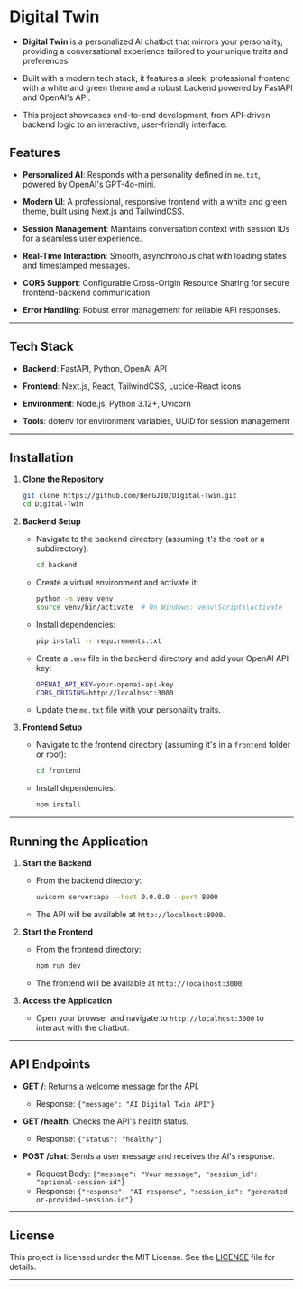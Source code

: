 # Digital Twin

- **Digital Twin** is a personalized AI chatbot that mirrors your personality, providing a conversational experience tailored to your unique traits and preferences. 

- Built with a modern tech stack, it features a sleek, professional frontend with a white and green theme and a robust backend powered by FastAPI and OpenAI's API. 

- This project showcases end-to-end development, from API-driven backend logic to an interactive, user-friendly interface.


## Features

- **Personalized AI**: Responds with a personality defined in `me.txt`, powered by OpenAI's GPT-4o-mini.

- **Modern UI**: A professional, responsive frontend with a white and green theme, built using Next.js and TailwindCSS.

- **Session Management**: Maintains conversation context with session IDs for a seamless user experience.

- **Real-Time Interaction**: Smooth, asynchronous chat with loading states and timestamped messages.

- **CORS Support**: Configurable Cross-Origin Resource Sharing for secure frontend-backend communication.

- **Error Handling**: Robust error management for reliable API responses.

---

## Tech Stack

- **Backend**: FastAPI, Python, OpenAI API

- **Frontend**: Next.js, React, TailwindCSS, Lucide-React icons

- **Environment**: Node.js, Python 3.12+, Uvicorn

- **Tools**: dotenv for environment variables, UUID for session management

---


## Installation

1. **Clone the Repository**
   ```bash
   git clone https://github.com/BenGJ10/Digital-Twin.git
   cd Digital-Twin
   ```

2. **Backend Setup**
   - Navigate to the backend directory (assuming it's the root or a subdirectory):
     ```bash
     cd backend
     ```
   - Create a virtual environment and activate it:
     ```bash
     python -m venv venv
     source venv/bin/activate  # On Windows: venv\Scripts\activate
     ```
   - Install dependencies:
     ```bash
     pip install -r requirements.txt
     ```
   - Create a `.env` file in the backend directory and add your OpenAI API key:
     ```bash
     OPENAI_API_KEY=your-openai-api-key
     CORS_ORIGINS=http://localhost:3000
     ```
   - Update the `me.txt` file with your personality traits.

3. **Frontend Setup**
   - Navigate to the frontend directory (assuming it's in a `frontend` folder or root):
     ```bash
     cd frontend
     ```
   - Install dependencies:
     ```bash
     npm install
     ```

---


## Running the Application

1. **Start the Backend**
   - From the backend directory:
     ```bash
     uvicorn server:app --host 0.0.0.0 --port 8000
     ```
   - The API will be available at `http://localhost:8000`.

2. **Start the Frontend**
   - From the frontend directory:
     ```bash
     npm run dev
     ```
   - The frontend will be available at `http://localhost:3000`.

3. **Access the Application**
   - Open your browser and navigate to `http://localhost:3000` to interact with the chatbot.

---

## API Endpoints

- **GET /**: Returns a welcome message for the API.
  - Response: `{"message": "AI Digital Twin API"}`

- **GET /health**: Checks the API's health status.
  - Response: `{"status": "healthy"}`

- **POST /chat**: Sends a user message and receives the AI's response.
  - Request Body: `{"message": "Your message", "session_id": "optional-session-id"}`
  - Response: `{"response": "AI response", "session_id": "generated-or-provided-session-id"}`

---

## License
This project is licensed under the MIT License. See the [LICENSE](LICENSE) file for details.

---